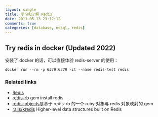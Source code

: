 ```yaml
---
layout: single
title: 学习和了解 Redis
date: 2011-05-13 23:12:12
comments: true
categories: [database, nosql, redis]
---
```


## Try redis in docker (Updated 2022)

安装了 docker 的话，可以直接体验 redis-server 的使用：

`docker run --rm -p 6379:6379 -it --name redis-test redis`

### Related links

- [Redis](http://redis.io/)
- [redis-rb](https://github.com/ezmobius/redis-rb) gem install redis
- [redis-objects](https://github.com/nateware/redis-objects)是基于 redis-rb 的一个 ruby 对象与 redis 对象映射的 gem
- [rails/kredis](https://github.com/rails/kredis) Higher-level data structures built on Redis
